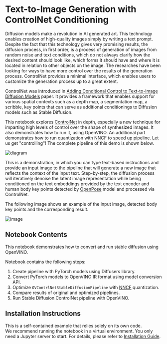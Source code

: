 # Text-to-Image Generation with ControlNet Conditioning

Diffusion models make a revolution in AI generated art. This technology enables creation of high-quality images simply by writing a text prompt. Despite the fact that this technology gives very promising results, the diffusion process, in first order, is a process of generation of images from random noise and text conditions, which do not always clarify how the desired content should look like, which forms it should have and where it is located in relation to other objects on the image. The researches have been looking for ways to have more control over the results of the generation process. ControlNet provides a minimal interface, which enables users to customize the generation process up to a great extent.

ControlNet was introduced in [Adding Conditional Control to Text-to-Image Diffusion Models](https://arxiv.org/abs/2302.05543) paper. It provides a framework that enables support for various spatial contexts such as a depth map, a segmentation map, a scribble, key points that can serve as additional conditionings to Diffusion models such as Stable Diffusion.

This notebook explores [ControlNet](https://github.com/lllyasviel/ControlNet) in depth, especially a new technique for imparting high levels of control over the shape of synthesized images. It also demonstrates how to run it, using OpenVINO. An additional part demonstrates how to run quantization with [NNCF](https://github.com/openvinotoolkit/nncf/) to speed up pipeline. Let us get "controlling"!
The complete pipeline of this demo is shown below.

![diagram](https://user-images.githubusercontent.com/29454499/224248986-eedf6492-dd7a-402b-b65d-36de952094ec.png)

This is a demonstration, in which you can type text-based instructions and provide an input image to the pipeline that will generate a new image that reflects the context of the input text.
Step-by-step, the diffusion process will iteratively denoise the latent image representation while being conditioned on the text embeddings provided by the text encoder and human body key points detected by [OpenPose](https://github.com/CMU-Perceptual-Computing-Lab/openpose) model and processed via ControlNet.

The following image shows an example of the input image, detected body key points and the corresponding result.

![image](https://user-images.githubusercontent.com/29454499/224541412-9d13443e-0e42-43f2-8210-aa31820c5b44.png)

## Notebook Contents

This notebook demonstrates how to convert and run stable diffusion using OpenVINO.

Notebook contains the following steps:
1. Create pipeline with PyTorch models using Diffusers library.
2. Convert PyTorch models to OpenVINO IR format using model conversion API.
3. Optimize `OVContrlNetStableDiffusionPipeline` with [NNCF](https://github.com/openvinotoolkit/nncf/) quantization.
4. Compare results of original and optimized pipelines.
5. Run Stable Diffusion ControlNet pipeline with OpenVINO.

## Installation Instructions

This is a self-contained example that relies solely on its own code.</br>
We recommend running the notebook in a virtual environment. You only need a Jupyter server to start.
For details, please refer to [Installation Guide](../../README.md).
